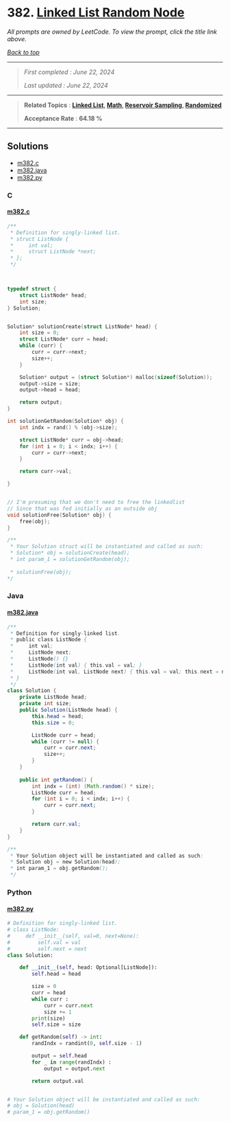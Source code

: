 # 382. [Linked List Random Node](<https://leetcode.com/problems/linked-list-random-node>)

*All prompts are owned by LeetCode. To view the prompt, click the title link above.*

*[Back to top](<../README.md>)*

------

> *First completed : June 22, 2024*
>
> *Last updated : June 22, 2024*

------

> **Related Topics** : **[Linked List](<by_topic/Linked List.md>), [Math](<by_topic/Math.md>), [Reservoir Sampling](<by_topic/Reservoir Sampling.md>), [Randomized](<by_topic/Randomized.md>)**
>
> **Acceptance Rate** : **64.18 %**

------

## Solutions

- [m382.c](<../my-submissions/m382.c>)
- [m382.java](<../my-submissions/m382.java>)
- [m382.py](<../my-submissions/m382.py>)
### C
#### [m382.c](<../my-submissions/m382.c>)
```C
/**
 * Definition for singly-linked list.
 * struct ListNode {
 *     int val;
 *     struct ListNode *next;
 * };
 */



typedef struct {
    struct ListNode* head;
    int size;
} Solution;


Solution* solutionCreate(struct ListNode* head) {
    int size = 0;
    struct ListNode* curr = head;
    while (curr) {
        curr = curr->next;
        size++;
    }

    Solution* output = (struct Solution*) malloc(sizeof(Solution));
    output->size = size;
    output->head = head;

    return output;
}

int solutionGetRandom(Solution* obj) {
    int indx = rand() % (obj->size);

    struct ListNode* curr = obj->head;
    for (int i = 0; i < indx; i++) {
        curr = curr->next;
    }

    return curr->val;

}


// I'm presuming that we don't need to free the linkedlist
// Since that was fed initially as an outside obj
void solutionFree(Solution* obj) {
    free(obj);
}

/**
 * Your Solution struct will be instantiated and called as such:
 * Solution* obj = solutionCreate(head);
 * int param_1 = solutionGetRandom(obj);
 
 * solutionFree(obj);
*/
```

### Java
#### [m382.java](<../my-submissions/m382.java>)
```Java
/**
 * Definition for singly-linked list.
 * public class ListNode {
 *     int val;
 *     ListNode next;
 *     ListNode() {}
 *     ListNode(int val) { this.val = val; }
 *     ListNode(int val, ListNode next) { this.val = val; this.next = next; }
 * }
 */
class Solution {
    private ListNode head;
    private int size;
    public Solution(ListNode head) {
        this.head = head;
        this.size = 0;

        ListNode curr = head;
        while (curr != null) {
            curr = curr.next;
            size++;
        }
    }
    
    public int getRandom() {
        int indx = (int) (Math.random() * size);
        ListNode curr = head;
        for (int i = 0; i < indx; i++) {
            curr = curr.next;
        }

        return curr.val;
    }
}

/**
 * Your Solution object will be instantiated and called as such:
 * Solution obj = new Solution(head);
 * int param_1 = obj.getRandom();
 */
```

### Python
#### [m382.py](<../my-submissions/m382.py>)
```Python
# Definition for singly-linked list.
# class ListNode:
#     def __init__(self, val=0, next=None):
#         self.val = val
#         self.next = next
class Solution:

    def __init__(self, head: Optional[ListNode]):
        self.head = head

        size = 0
        curr = head
        while curr :
            curr = curr.next
            size += 1
        print(size)
        self.size = size

    def getRandom(self) -> int:
        randIndx = randint(0, self.size - 1)

        output = self.head
        for _ in range(randIndx) :
            output = output.next

        return output.val


# Your Solution object will be instantiated and called as such:
# obj = Solution(head)
# param_1 = obj.getRandom()
```

